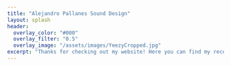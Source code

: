 ```yaml
---
title: "Alejandro Pallanes Sound Design"
layout: splash
header: 
  overlay_color: "#000"
  overlay_filter: "0.5"
  overlay_image: "/assets/images/YeezyCropped.jpg"
excerpt: "Thanks for checking out my website! Here you can find my recent work as well as personal projects I've worked on."
---
```

